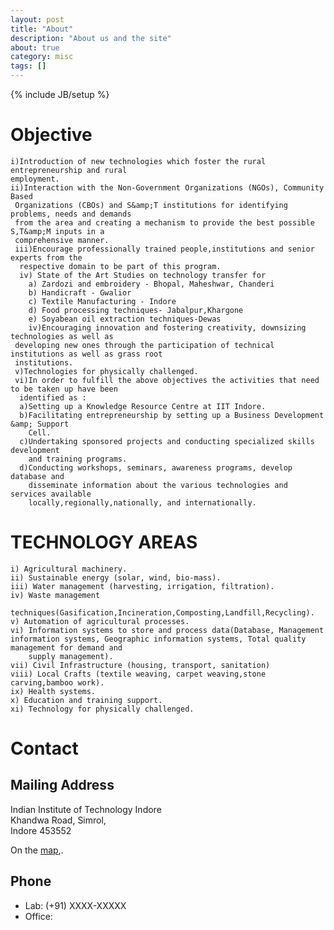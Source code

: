 ```yaml
---
layout: post
title: "About"
description: "About us and the site"
about: true
category: misc
tags: []
---
```

{% include JB/setup %}

<a name="purpose"></a>

# Objective

	i)Introduction of new technologies which foster the rural entrepreneurship and rural
	employment.
	ii)Interaction with the Non-Government Organizations (NGOs), Community Based
     Organizations (CBOs) and S&amp;T institutions for identifying problems, needs and demands
     from the area and creating a mechanism to provide the best possible S,T&amp;M inputs in a
     comprehensive manner.
     iii)Encourage professionally trained people,institutions and senior experts from the
      respective domain to be part of this program.
      iv) State of the Art Studies on technology transfer for
        a) Zardozi and embroidery - Bhopal, Maheshwar, Chanderi
		b) Handicraft - Gwalior
		c) Textile Manufacturing - Indore
		d) Food processing techniques- Jabalpur,Khargone
		e) Soyabean oil extraction techniques-Dewas
		iv)Encouraging innovation and fostering creativity, downsizing technologies as well as
	 developing new ones through the participation of technical institutions as well as grass root
	 institutions.
	 v)Technologies for physically challenged.
	 vi)In order to fulfill the above objectives the activities that need to be taken up have been
      identified as :
      a)Setting up a Knowledge Resource Centre at IIT Indore.
	  b)Facilitating entrepreneurship by setting up a Business Development &amp; Support
        Cell.
	  c)Undertaking sponsored projects and conducting specialized skills development
		and training programs.
	  d)Conducting workshops, seminars, awareness programs, develop database and
		disseminate information about the various technologies and services available
		locally,regionally,nationally, and internationally.




<a name="design"></a>

# TECHNOLOGY AREAS
	i) Agricultural machinery.
	ii) Sustainable energy (solar, wind, bio-mass).
	iii) Water management (harvesting, irrigation, filtration).
	iv) Waste management
		techniques(Gasification,Incineration,Composting,Landfill,Recycling).
	v) Automation of agricultural processes.
	vi) Information systems to store and process data(Database, Management information systems, Geographic information systems, Total quality management for demand and
		supply management).
	vii) Civil Infrastructure (housing, transport, sanitation)
	viii) Local Crafts (textile weaving, carpet weaving,stone carving,bamboo work).
	ix) Health systems.
	x) Education and training support.
	xi) Technology for physically challenged.




<a name="contact"></a>

# Contact

## Mailing Address
Indian Institute of Technology Indore<br/>
 Khandwa Road, Simrol,<br/>
  Indore 453552 

On the [map],.

[map]: https://goo.gl/maps/QP6aFGVu5SKbX5FD7


## Phone
* Lab: (+91) XXXX-XXXXX
* Office: 


